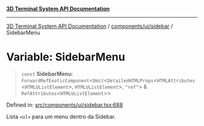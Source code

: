 [**3D Terminal System API Documentation**](../../../../README.md)

***

[3D Terminal System API Documentation](../../../../README.md) / [components/ui/sidebar](../README.md) / SidebarMenu

# Variable: SidebarMenu

> `const` **SidebarMenu**: `ForwardRefExoticComponent`\<`Omit`\<`DetailedHTMLProps`\<`HTMLAttributes`\<`HTMLUListElement`\>, `HTMLUListElement`\>, `"ref"`\> & `RefAttributes`\<`HTMLUListElement`\>\>

Defined in: [src/components/ui/sidebar.tsx:688](https://github.com/Dicommunitas/ThreeJS_Terminal_3D/blob/fa305a5866f8e322e02a0c9af5d13b645eb5703c/src/components/ui/sidebar.tsx#L688)

Lista `<ul>` para um menu dentro da Sidebar.

